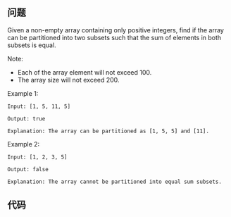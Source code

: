 ## 问题
Given a non-empty array containing only positive integers, find if the array can be partitioned into two subsets such that the sum of elements in both subsets is equal.

Note:
* Each of the array element will not exceed 100.
* The array size will not exceed 200.

Example 1:
```
Input: [1, 5, 11, 5]

Output: true

Explanation: The array can be partitioned as [1, 5, 5] and [11].
```

Example 2:
```
Input: [1, 2, 3, 5]

Output: false

Explanation: The array cannot be partitioned into equal sum subsets.
```

## 代码

